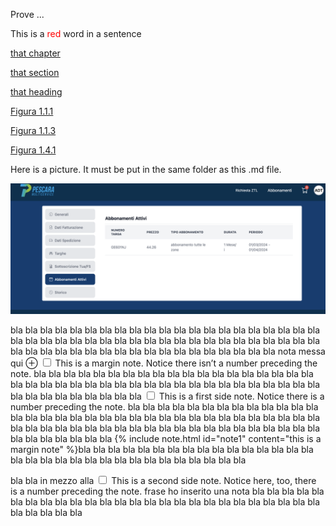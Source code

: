 


Prove ...

<p>This is a <span style="color: red;">red</span> word in a sentence</p>


<a href="{{ site.baseurl }}/it/I/1">that chapter</a>

<a href="{{ site.baseurl }}/it/I/1/2">that section</a>

<a href="{{ site.baseurl }}/it/I/1/2#SUBSEC_MU-it">that heading</a>

<a href="{{ site.baseurl }}/it/I/1/1#gr_1-1-1">Figura 1.1.1</a>

<a href="{{ site.baseurl }}/it/I/1/1#gr_wtp2">Figura 1.1.3</a>

<a href="{{ site.baseurl }}/it/I/1/4#gr_CV-CS">Figura 1.4.1</a>


Here is a picture. It must be put in the same folder as this .md file.

<img title="a title" alt="Alt text" src="prova.png">


 bla bla bla bla bla bla bla bla bla bla bla bla bla bla bla bla bla bla bla bla bla bla bla bla bla bla bla bla bla bla bla bla bla bla bla bla bla bla bla bla bla bla bla bla bla bla bla bla bla bla bla bla bla bla bla bla bla bla bla bla nota messa qui 
<label for="mn-demo" class="margin-toggle">&#8853;</label>
<input type="checkbox" id="mn-demo" class="margin-toggle"/>
<span class="marginnote">
  This is a margin note. Notice there isn’t a number preceding the note.
</span>
bla bla bla bla bla bla bla bla bla bla bla bla bla bla bla bla bla bla bla bla bla bla bla bla bla bla bla bla bla bla bla bla bla bla bla bla bla bla bla bla bla bla bla bla bla bla bla bla bla<label for="sn-demo"
       class="margin-toggle sidenote-number">
</label>
<input type="checkbox"
       id="sn-demo"
       class="margin-toggle"/>
<span class="sidenote">
  This is a first side note. Notice there is a number preceding the note.
</span>
bla bla bla bla bla bla bla bla bla bla bla bla bla bla bla bla bla bla bla bla bla bla bla bla bla bla bla bla bla bla bla 
bla bla bla bla bla bla bla bla bla bla bla bla bla bla bla bla bla bla bla bla bla bla bla bla bla bla bla bla bla bla bla {% include note.html id="note1" content="this is a margin note" %}bla bla bla bla bla bla bla bla bla bla bla bla bla bla bla bla bla bla bla bla bla bla bla bla bla bla bla bla bla bla bla bla 

bla bla in mezzo alla 
<label for="sn-demo"
       class="margin-toggle sidenote-number">
</label>
<input type="checkbox"
       id="sn-demo"
       class="margin-toggle"/>
<span class="sidenote">
  This is a second side note. Notice here, too, there is a number preceding the note.
</span>
frase ho inserito una nota bla bla bla bla bla bla bla bla bla bla bla bla bla bla bla bla bla bla bla bla bla bla bla bla bla bla bla bla bla bla bla 









